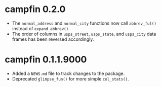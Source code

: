 # campfin 0.2.0

* The `normal_address` and `normal_city` functions now call `abbrev_ful()`
instead of `expand_abbrev()`.
* The order of columns in `usps_street`, `usps_state`, and `usps_city` data
frames has been reversed accordingly.

# campfin 0.1.1.9000

* Added a `NEWS.md` file to track changes to the package.
* Deprecated `glimpse_fun()` for more simple `col_stats()`.
